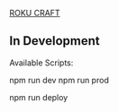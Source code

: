 [ROKU CRAFT](https://amitkumar70512.github.io/RokuCraft/)

## In Development
Available Scripts: 

npm run dev 
npm run prod

npm run deploy
